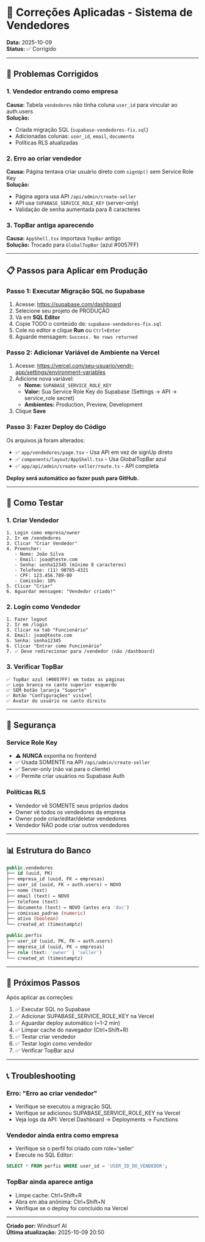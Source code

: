 # 🔧 Correções Aplicadas - Sistema de Vendedores

**Data:** 2025-10-09  
**Status:** ✅ Corrigido

---

## 🐛 Problemas Corrigidos

### 1. **Vendedor entrando como empresa**
**Causa:** Tabela `vendedores` não tinha coluna `user_id` para vincular ao auth.users  
**Solução:** 
- Criada migração SQL (`supabase-vendedores-fix.sql`)
- Adicionadas colunas: `user_id`, `email`, `documento`
- Políticas RLS atualizadas

### 2. **Erro ao criar vendedor**
**Causa:** Página tentava criar usuário direto com `signUp()` sem Service Role Key  
**Solução:**
- Página agora usa API `/api/admin/create-seller`
- API usa `SUPABASE_SERVICE_ROLE_KEY` (server-only)
- Validação de senha aumentada para 8 caracteres

### 3. **TopBar antiga aparecendo**
**Causa:** `AppShell.tsx` importava `TopBar` antigo  
**Solução:** Trocado para `GlobalTopBar` (azul #0057FF)

---

## 📋 Passos para Aplicar em Produção

### **Passo 1: Executar Migração SQL no Supabase**

1. Acesse: https://supabase.com/dashboard
2. Selecione seu projeto de PRODUÇÃO
3. Vá em **SQL Editor**
4. Copie TODO o conteúdo de: `supabase-vendedores-fix.sql`
5. Cole no editor e clique **Run** ou `Ctrl+Enter`
6. Aguarde mensagem: `Success. No rows returned`

### **Passo 2: Adicionar Variável de Ambiente na Vercel**

1. Acesse: https://vercel.com/seu-usuario/vendr-app/settings/environment-variables
2. Adicione nova variável:
   - **Nome:** `SUPABASE_SERVICE_ROLE_KEY`
   - **Valor:** Sua Service Role Key do Supabase (Settings → API → service_role secret)
   - **Ambientes:** Production, Preview, Development
3. Clique **Save**

### **Passo 3: Fazer Deploy do Código**

Os arquivos já foram alterados:
- ✅ `app/vendedores/page.tsx` - Usa API em vez de signUp direto
- ✅ `components/layout/AppShell.tsx` - Usa GlobalTopBar azul
- ✅ `app/api/admin/create-seller/route.ts` - API completa

**Deploy será automático ao fazer push para GitHub.**

---

## 🧪 Como Testar

### **1. Criar Vendedor**
```
1. Login como empresa/owner
2. Ir em /vendedores
3. Clicar "Criar Vendedor"
4. Preencher:
   - Nome: João Silva
   - Email: joao@teste.com
   - Senha: senha12345 (mínimo 8 caracteres)
   - Telefone: (11) 98765-4321
   - CPF: 123.456.789-00
   - Comissão: 10%
5. Clicar "Criar"
6. Aguardar mensagem: "Vendedor criado!"
```

### **2. Login como Vendedor**
```
1. Fazer logout
2. Ir em /login
3. Clicar na tab "Funcionário"
4. Email: joao@teste.com
5. Senha: senha12345
6. Clicar "Entrar como Funcionário"
7. ✅ Deve redirecionar para /vendedor (não /dashboard)
```

### **3. Verificar TopBar**
```
✅ TopBar azul (#0057FF) em todas as páginas
✅ Logo branca no canto superior esquerdo
✅ SEM botão laranja "Suporte"
✅ Botão "Configurações" visível
✅ Avatar do usuário no canto direito
```

---

## 🔐 Segurança

### **Service Role Key**
- ⚠️ **NUNCA** exponha no frontend
- ✅ Usada SOMENTE na API `/api/admin/create-seller`
- ✅ Server-only (não vai para o cliente)
- ✅ Permite criar usuários no Supabase Auth

### **Políticas RLS**
- Vendedor vê SOMENTE seus próprios dados
- Owner vê todos os vendedores da empresa
- Owner pode criar/editar/deletar vendedores
- Vendedor NÃO pode criar outros vendedores

---

## 📊 Estrutura do Banco

```sql
public.vendedores
├── id (uuid, PK)
├── empresa_id (uuid, FK → empresas)
├── user_id (uuid, FK → auth.users) ← NOVO
├── nome (text)
├── email (text) ← NOVO
├── telefone (text)
├── documento (text) ← NOVO (antes era 'doc')
├── comissao_padrao (numeric)
├── ativo (boolean)
└── created_at (timestamptz)

public.perfis
├── user_id (uuid, PK, FK → auth.users)
├── empresa_id (uuid, FK → empresas)
├── role (text: 'owner' | 'seller')
└── created_at (timestamptz)
```

---

## 🚀 Próximos Passos

Após aplicar as correções:

1. ✅ Executar SQL no Supabase
2. ✅ Adicionar SUPABASE_SERVICE_ROLE_KEY na Vercel
3. ✅ Aguardar deploy automático (~1-2 min)
4. ✅ Limpar cache do navegador (Ctrl+Shift+R)
5. ✅ Testar criar vendedor
6. ✅ Testar login como vendedor
7. ✅ Verificar TopBar azul

---

## 📞 Troubleshooting

### **Erro: "Erro ao criar vendedor"**
- Verifique se executou a migração SQL
- Verifique se adicionou SUPABASE_SERVICE_ROLE_KEY na Vercel
- Veja logs da API: Vercel Dashboard → Deployments → Functions

### **Vendedor ainda entra como empresa**
- Verifique se o perfil foi criado com role='seller'
- Execute no SQL Editor:
```sql
SELECT * FROM perfis WHERE user_id = 'USER_ID_DO_VENDEDOR';
```

### **TopBar ainda aparece antiga**
- Limpe cache: Ctrl+Shift+R
- Abra em aba anônima: Ctrl+Shift+N
- Verifique se o deploy foi concluído na Vercel

---

**Criado por:** Windsurf AI  
**Última atualização:** 2025-10-09 20:50

